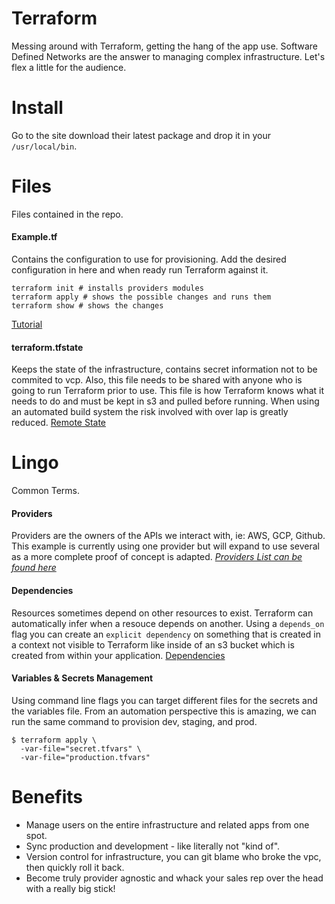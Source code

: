 # Terraform
Messing around with Terraform, getting the hang of the app use. Software Defined Networks are the answer to managing complex infrastructure. Let's flex a little for the audience.

# Install
Go to the site download their latest package and drop it in your `/usr/local/bin`.

# Files
Files contained in the repo.

#### Example.tf
Contains the configuration to use for provisioning. Add the desired configuration in here and when ready run Terraform against it.
```shell
terraform init # installs providers modules
terraform apply # shows the possible changes and runs them
terraform show # shows the changes
```
[Tutorial](https://www.terraform.io/intro/getting-started/change.html)

#### terraform.tfstate
Keeps the state of the infrastructure, contains secret information not to be commited to vcp. Also, this file needs to be shared with anyone who is going to run Terraform prior to use. This file is how Terraform knows what it needs to do and must be kept in s3 and pulled before running. When using an automated build system the risk involved with over lap is greatly reduced. [Remote State](https://www.terraform.io/docs/state/remote.html)

# Lingo
Common Terms.

#### Providers
Providers are the owners of the APIs we interact with, ie: AWS, GCP, Github. This example is currently using one provider but will expand to use several as a more complete proof of concept is adapted.
_[Providers List can be found here](https://www.terraform.io/docs/providers/index.html)_

#### Dependencies
Resources sometimes depend on other resources to exist. Terraform can automatically infer when a resouce depends on another. Using a `depends_on` flag you can create an `explicit dependency` on something that is created in a context not visible to Terraform like inside of an s3 bucket which is created from within your application.
[Dependencies](https://www.terraform.io/intro/getting-started/dependencies.html)

#### Variables & Secrets Management
Using command line flags you can target different files for the secrets and the variables file. From an automation perspective this is amazing, we can run the same command to provision dev, staging, and prod.
```shell
$ terraform apply \
  -var-file="secret.tfvars" \
  -var-file="production.tfvars"
```

# Benefits
* Manage users on the entire infrastructure and related apps from one spot.
* Sync production and development - like literally not "kind of".
* Version control for infrastructure, you can git blame who broke the vpc, then quickly roll it back.
* Become truly provider agnostic and whack your sales rep over the head with a really big stick!
